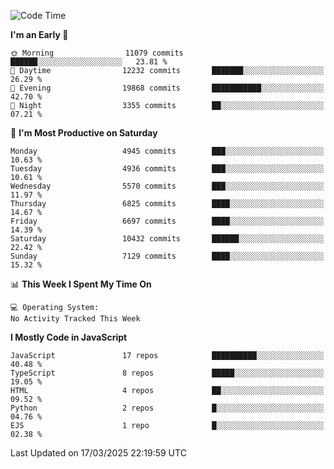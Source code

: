 <!--START_SECTION:waka-->
![Code Time](http://img.shields.io/badge/Code%20Time-3%2C498%20hrs%2059%20mins-blue)

**I'm an Early 🐤** 

```text
🌞 Morning                11079 commits       ██████░░░░░░░░░░░░░░░░░░░   23.81 % 
🌆 Daytime                12232 commits       ███████░░░░░░░░░░░░░░░░░░   26.29 % 
🌃 Evening                19868 commits       ███████████░░░░░░░░░░░░░░   42.70 % 
🌙 Night                  3355 commits        ██░░░░░░░░░░░░░░░░░░░░░░░   07.21 % 
```
📅 **I'm Most Productive on Saturday** 

```text
Monday                   4945 commits        ███░░░░░░░░░░░░░░░░░░░░░░   10.63 % 
Tuesday                  4936 commits        ███░░░░░░░░░░░░░░░░░░░░░░   10.61 % 
Wednesday                5570 commits        ███░░░░░░░░░░░░░░░░░░░░░░   11.97 % 
Thursday                 6825 commits        ████░░░░░░░░░░░░░░░░░░░░░   14.67 % 
Friday                   6697 commits        ████░░░░░░░░░░░░░░░░░░░░░   14.39 % 
Saturday                 10432 commits       ██████░░░░░░░░░░░░░░░░░░░   22.42 % 
Sunday                   7129 commits        ████░░░░░░░░░░░░░░░░░░░░░   15.32 % 
```


📊 **This Week I Spent My Time On** 

```text
💻 Operating System: 
No Activity Tracked This Week
```

**I Mostly Code in JavaScript** 

```text
JavaScript               17 repos            ██████████░░░░░░░░░░░░░░░   40.48 % 
TypeScript               8 repos             █████░░░░░░░░░░░░░░░░░░░░   19.05 % 
HTML                     4 repos             ██░░░░░░░░░░░░░░░░░░░░░░░   09.52 % 
Python                   2 repos             █░░░░░░░░░░░░░░░░░░░░░░░░   04.76 % 
EJS                      1 repo              █░░░░░░░░░░░░░░░░░░░░░░░░   02.38 % 
```




 Last Updated on 17/03/2025 22:19:59 UTC
<!--END_SECTION:waka-->

<!--
**likaiqiang/likaiqiang** is a ✨ _special_ ✨ repository because its `README.md` (this file) appears on your GitHub profile.

Here are some ideas to get you started:

- 🔭 I’m currently working on ...
- 🌱 I’m currently learning ...
- 👯 I’m looking to collaborate on ...
- 🤔 I’m looking for help with ...
- 💬 Ask me about ...
- 📫 How to reach me: ...
- 😄 Pronouns: ...
- ⚡ Fun fact: ...
-->

